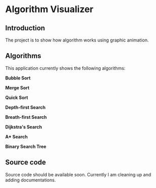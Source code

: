 # Algorithm Visualizer

Introduction
------------

The project is to show how algorithm works using graphic animation.

Algorithms
------------

This application currently shows the following algorithms: 

**Bubble Sort**

**Merge Sort**
 
**Quick Sort**

**Depth-first Search**

**Breath-first Search**

**Dijkstra's Search**

**A\* Search**

**Binary Search Tree**

Source code 
------------

Source code should be available soon. Currently I am cleaning up and adding documentations. 
